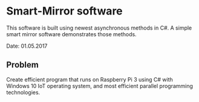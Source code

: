 # Smart-Mirror software
This software is built using newest asynchronous methods in C#. A simple smart mirror software demonstrates those methods.

Date: 01.05.2017

## Problem
Create efficient program that runs on Raspberry Pi 3 using C# with Windows 10 IoT operating system, and most efficient parallel programming technologies.